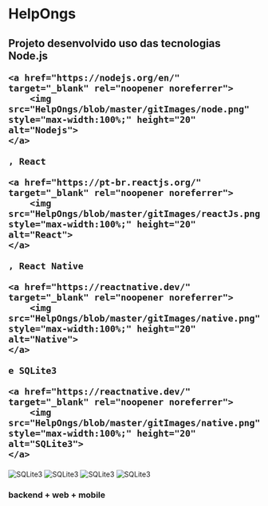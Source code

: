 <h1> HelpOngs </h1>

<h2> Projeto desenvolvido uso das tecnologias
    Node.js

    <a href="https://nodejs.org/en/" target="_blank" rel="noopener noreferrer">
        <img src="HelpOngs/blob/master/gitImages/node.png" style="max-width:100%;" height="20" alt="Nodejs">
    </a>

    , React

    <a href="https://pt-br.reactjs.org/" target="_blank" rel="noopener noreferrer">
        <img src="HelpOngs/blob/master/gitImages/reactJs.png" style="max-width:100%;" height="20" alt="React">
    </a>

    , React Native

    <a href="https://reactnative.dev/"  target="_blank" rel="noopener noreferrer">
        <img src="HelpOngs/blob/master/gitImages/native.png" style="max-width:100%;" height="20" alt="Native">
    </a>

    e SQLite3

    <a href="https://reactnative.dev/"  target="_blank" rel="noopener noreferrer">
        <img src="HelpOngs/blob/master/gitImages/native.png" style="max-width:100%;" height="20" alt="SQLite3">
    </a>

</h2>

<img src="HelpOngs/blob/master/gitImages/loginScreen.png" style="max-width:100%;" alt="SQLite3">
<img src="HelpOngs/blob/master/gitImages/MobileLoad.png" style="max-width:100%;" alt="SQLite3">
<img src="HelpOngs/blob/master/gitImages/MobileCases.png" style="max-width:100%;" alt="SQLite3">
<img src="HelpOngs/blob/master/gitImages/MobileCaseDetails.png" style="max-width:100%;" alt="SQLite3">

<h3> backend + web + mobile </h3>
